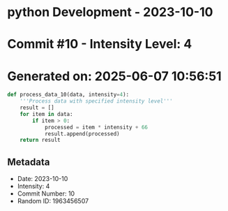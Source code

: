 ﻿# python Development - 2023-10-10
# Commit #10 - Intensity Level: 4
# Generated on: 2025-06-07 10:56:51
```python
def process_data_10(data, intensity=4):
    '''Process data with specified intensity level'''
    result = []
    for item in data:
        if item > 0:
            processed = item * intensity + 66
            result.append(processed)
    return result
```
## Metadata
- Date: 2023-10-10
- Intensity: 4
- Commit Number: 10
- Random ID: 1963456507
